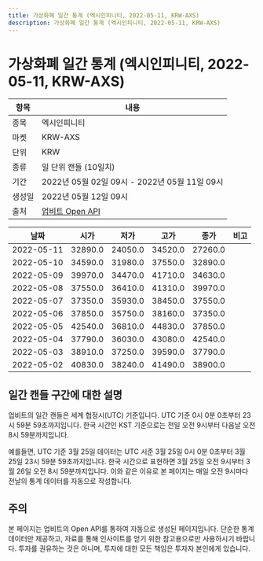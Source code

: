 ```yaml
---
title: 가상화폐 일간 통계 (엑시인피니티, 2022-05-11, KRW-AXS)
description: 가상화폐 일간 통계 (엑시인피니티, 2022-05-11, KRW-AXS)
---
```



가상화폐 일간 통계 (엑시인피니티, 2022-05-11, KRW-AXS)
===

|항목|내용|
|--|--|
|종목|엑시인피니티|
|마켓|KRW-AXS|
|단위|KRW|
|종류|일 단위 캔들 (10일치)|
|기간|2022년 05월 02일 09시 - 2022년 05월 11일 09시|
|생성일|2022년 05월 12일 09시|
|출처|[업비트 Open API](https://docs.upbit.com)|


|날짜|시가|저가|고가|종가|비고|
|--|--|--|--|--|--|
|2022-05-11|32890.0|24050.0|34520.0|27260.0|    |
|2022-05-10|34590.0|31980.0|37550.0|32890.0|    |
|2022-05-09|39970.0|34470.0|41710.0|34630.0|    |
|2022-05-08|37550.0|36410.0|41310.0|39970.0|    |
|2022-05-07|37350.0|35930.0|38450.0|37550.0|    |
|2022-05-06|37850.0|35750.0|38160.0|37350.0|    |
|2022-05-05|42540.0|36810.0|44830.0|37850.0|    |
|2022-05-04|37790.0|36030.0|43080.0|42540.0|    |
|2022-05-03|38910.0|37250.0|39590.0|37790.0|    |
|2022-05-02|40830.0|38240.0|41490.0|38900.0|    |


일간 캔들 구간에 대한 설명
---


업비트의 일간 캔들은 세계 협정시(UTC) 기준입니다. 
UTC 기준 0시 0분 0초부터 23시 59분 59초까지입니다. 
한국 시간인 KST 기준으로는 전일 오전 9시부터 다음날 오전 8시 59분까지입니다. 


예를들면, UTC 기준 3월 25일 데이터는 UTC 시준 3월 25일 0시 0분 0초부터 3월 25일 23시 59분 59초까지입니다. 
한국 시간으로 표현하면 3월 25일 오전 9시부터 3월 26일 오전 8시 59분까지입니다. 
이와 같은 이유로 본 페이지는 매일 오전 9시마다 전날의 통계 데이터를 자동으로 작성합니다. 


주의
---


본 페이지는 업비트의 Open API를 통하여 자동으로 생성된 페이지입니다. 
단순한 통계 데이터만 제공하고, 자료를 통해 인사이트를 얻기 위한 참고용으로만 사용하시기 바랍니다. 
투자를 권유하는 것은 아니며, 투자에 대한 모든 책임은 투자자 본인에게 있습니다. 
